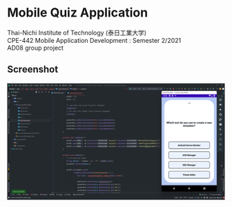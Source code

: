 # Mobile Quiz Application
Thai-Nichi Institute of Technology (泰日工業大学)  
CPE-442 Mobile Application Development : Semester 2/2021  
AD08 group project

## Screenshot
![Screenshot](./screenshot/screenshot_1.png)
